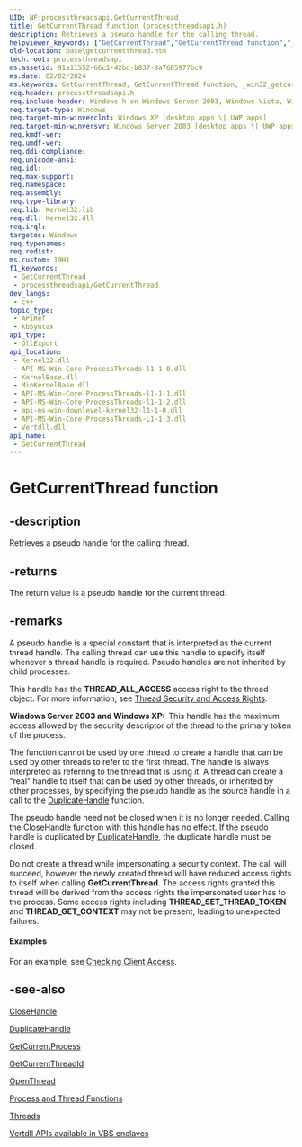 ```yaml
---
UID: NF:processthreadsapi.GetCurrentThread
title: GetCurrentThread function (processthreadsapi.h)
description: Retrieves a pseudo handle for the calling thread.
helpviewer_keywords: ["GetCurrentThread","GetCurrentThread function","_win32_getcurrentthread","base.getcurrentthread","processthreadsapi/GetCurrentThread","winbase/GetCurrentThread"]
old-location: base\getcurrentthread.htm
tech.root: processthreadsapi
ms.assetid: 91a11552-66c1-42bd-b837-8a7685977bc9
ms.date: 02/02/2024
ms.keywords: GetCurrentThread, GetCurrentThread function, _win32_getcurrentthread, base.getcurrentthread, processthreadsapi/GetCurrentThread, winbase/GetCurrentThread
req.header: processthreadsapi.h
req.include-header: Windows.h on Windows Server 2003, Windows Vista, Windows 7, Windows Server 2008  Windows Server 2008 R2
req.target-type: Windows
req.target-min-winverclnt: Windows XP [desktop apps \| UWP apps]
req.target-min-winversvr: Windows Server 2003 [desktop apps \| UWP apps]
req.kmdf-ver: 
req.umdf-ver: 
req.ddi-compliance: 
req.unicode-ansi: 
req.idl: 
req.max-support: 
req.namespace: 
req.assembly: 
req.type-library: 
req.lib: Kernel32.lib
req.dll: Kernel32.dll
req.irql: 
targetos: Windows
req.typenames: 
req.redist: 
ms.custom: 19H1
f1_keywords:
 - GetCurrentThread
 - processthreadsapi/GetCurrentThread
dev_langs:
 - c++
topic_type:
 - APIRef
 - kbSyntax
api_type:
 - DllExport
api_location:
 - Kernel32.dll
 - API-MS-Win-Core-ProcessThreads-l1-1-0.dll
 - KernelBase.dll
 - MinKernelBase.dll
 - API-MS-Win-Core-ProcessThreads-l1-1-1.dll
 - API-MS-Win-Core-ProcessThreads-l1-1-2.dll
 - api-ms-win-downlevel-kernel32-l1-1-0.dll
 - API-MS-Win-Core-ProcessThreads-L1-1-3.dll
 - Vertdll.dll
api_name:
 - GetCurrentThread
---
```


# GetCurrentThread function

## -description

Retrieves a pseudo handle for the calling thread.

## -returns

The return value is a pseudo handle for the current thread.

## -remarks

A pseudo handle is a special constant that is interpreted as the current thread handle. The calling thread can use this handle to specify itself whenever a thread handle is required. Pseudo handles are not inherited by child processes.

This handle has the <b>THREAD_ALL_ACCESS</b> access right to the thread object. For more information, see 
<a href="/windows/win32/ProcThread/thread-security-and-access-rights">Thread Security and Access Rights</a>.

<b>Windows Server 2003 and Windows XP:  </b>This handle has the maximum access allowed by the security descriptor of the thread to the primary token of the process.

The function cannot be used by one thread to create a handle that can be used by other threads to refer to the first thread. The handle is always interpreted as referring to the thread that is using it. A thread can create a "real" handle to itself that can be used by other threads, or inherited by other processes, by specifying the pseudo handle as the source handle in a call to the <a href="/windows/win32/api/handleapi/nf-handleapi-duplicatehandle">DuplicateHandle</a> function.

The pseudo handle need not be closed when it is no longer needed. Calling the 
<a href="/windows/win32/api/handleapi/nf-handleapi-closehandle">CloseHandle</a> function with this handle has no effect. If the pseudo handle is duplicated by 
<a href="/windows/win32/api/handleapi/nf-handleapi-duplicatehandle">DuplicateHandle</a>, the duplicate handle must be closed.

Do not create a thread while impersonating a security context. The call will succeed, however the newly created thread will have reduced access rights to itself when calling <b>GetCurrentThread</b>. The access rights granted this thread will  be derived from the access rights the impersonated user has to the process. Some access rights including <b>THREAD_SET_THREAD_TOKEN</b> and <b>THREAD_GET_CONTEXT</b> may not be present, leading to unexpected failures.

#### Examples

For an example, see <a href="/windows/win32/SecAuthZ/verifying-client-access-with-acls-in-c--">Checking Client Access</a>.

## -see-also

[CloseHandle](../handleapi/nf-handleapi-closehandle.md)

[DuplicateHandle](../handleapi/nf-handleapi-duplicatehandle.md)

[GetCurrentProcess](nf-processthreadsapi-getcurrentprocess.md)

[GetCurrentThreadId](nf-processthreadsapi-getcurrentthreadid.md)

[OpenThread](nf-processthreadsapi-openthread.md)

[Process and Thread Functions](/windows/win32/ProcThread/process-and-thread-functions)

[Threads](/windows/win32/ProcThread/multiple-threads)

[Vertdll APIs available in VBS enclaves](/windows/win32/trusted-execution/enclaves-available-in-vertdll)
